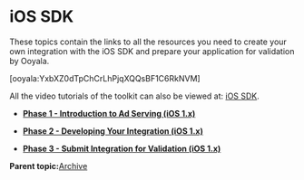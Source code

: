 # iOS SDK

These topics contain the links to all the resources you need to create your own integration with the iOS SDK and prepare your application for validation by Ooyala.

\[ooyala:YxbXZ0dTpChCrLhPjqXQQsBF1C6RkNVM\]



All the video tutorials of the toolkit can also be viewed at: [iOS SDK](http://help.ooyala.com/video-tutorials/video-advertising/ios-sdk).

-   **[Phase 1 - Introduction to Ad Serving \(iOS 1.x\)](../../../oadtech/ad_serving/dg/ios_phase1.md)**  

-   **[Phase 2 - Developing Your Integration \(iOS 1.x\)](../../../oadtech/ad_serving/dg/ios_phase2.md)**  

-   **[Phase 3 - Submit Integration for Validation \(iOS 1.x\)](../../../oadtech/ad_serving/dg/ios_phase3.md)**  


**Parent topic:**[Archive](../../../oadtech/ad_serving/dg/ad_serving_toolkit_archive.md)

